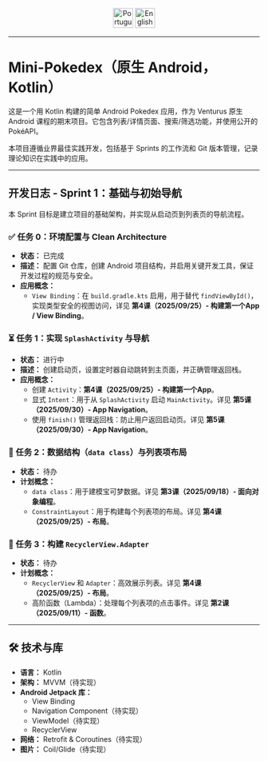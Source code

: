 <div align="center">

<a href="README.md"><img src="https://img.shields.io/badge/🌎%20Português%20(Brasil)-primary?style=for-the-badge&logo=translate" alt="Português (Brasil)" height="40"/></a>
<a href="README.en-US.md"><img src="https://img.shields.io/badge/🇺🇸%20English-en--US-blue?style=for-the-badge&logo=translate" alt="English" height="40"/></a>

</div>

---

# Mini-Pokedex（原生 Android，Kotlin）

这是一个用 Kotlin 构建的简单 Android Pokedex 应用，作为 Venturus 原生 Android 课程的期末项目。它包含列表/详情页面、搜索/筛选功能，并使用公开的 PokéAPI。

本项目遵循业界最佳实践开发，包括基于 Sprints 的工作流和 Git 版本管理，记录理论知识在实践中的应用。

---

## 开发日志 - Sprint 1：基础与初始导航

本 Sprint 目标是建立项目的基础架构，并实现从启动页到列表页的导航流程。

### ✅ 任务 0：环境配置与 Clean Architecture
* **状态：** 已完成
* **描述：** 配置 Git 仓库，创建 Android 项目结构，并启用关键开发工具，保证开发过程的规范与安全。
* **应用概念：**
    * `View Binding`：在 `build.gradle.kts` 启用，用于替代 `findViewById()`，实现类型安全的视图访问，详见 **第4课（2025/09/25）- 构建第一个App / View Binding**。

### ⏳ 任务 1：实现 `SplashActivity` 与导航
* **状态：** 进行中
* **描述：** 创建启动页，设置定时器自动跳转到主页面，并正确管理返回栈。
* **应用概念：**
    * 创建 `Activity`：**第4课（2025/09/25）- 构建第一个App**。
    * 显式 `Intent`：用于从 `SplashActivity` 启动 `MainActivity`。详见 **第5课（2025/09/30）- App Navigation**。
    * 使用 `finish()` 管理返回栈：防止用户返回启动页。详见 **第5课（2025/09/30）- App Navigation**。

### 🔲 任务 2：数据结构（`data class`）与列表项布局
* **状态：** 待办
* **计划概念：**
    * `data class`：用于建模宝可梦数据。详见 **第3课（2025/09/18）- 面向对象编程**。
    * `ConstraintLayout`：用于构建每个列表项的布局。详见 **第4课（2025/09/25）- 布局**。

### 🔲 任务 3：构建 `RecyclerView.Adapter`
* **状态：** 待办
* **计划概念：**
    * `RecyclerView` 和 `Adapter`：高效展示列表。详见 **第4课（2025/09/25）- 布局**。
    * 高阶函数（Lambda）：处理每个列表项的点击事件。详见 **第2课（2025/09/11）- 函数**。

---

## 🛠 技术与库

* **语言：** Kotlin
* **架构：** MVVM（待实现）
* **Android Jetpack 库：**
    * View Binding
    * Navigation Component（待实现）
    * ViewModel（待实现）
    * RecyclerView
* **网络：** Retrofit & Coroutines（待实现）
* **图片：** Coil/Glide（待实现）
